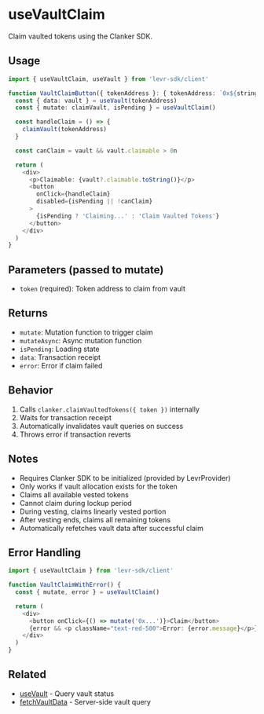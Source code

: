 # useVaultClaim

Claim vaulted tokens using the Clanker SDK.

## Usage

```typescript
import { useVaultClaim, useVault } from 'levr-sdk/client'

function VaultClaimButton({ tokenAddress }: { tokenAddress: `0x${string}` }) {
  const { data: vault } = useVault(tokenAddress)
  const { mutate: claimVault, isPending } = useVaultClaim()

  const handleClaim = () => {
    claimVault(tokenAddress)
  }

  const canClaim = vault && vault.claimable > 0n

  return (
    <div>
      <p>Claimable: {vault?.claimable.toString()}</p>
      <button
        onClick={handleClaim}
        disabled={isPending || !canClaim}
      >
        {isPending ? 'Claiming...' : 'Claim Vaulted Tokens'}
      </button>
    </div>
  )
}
```

## Parameters (passed to mutate)

- `token` (required): Token address to claim from vault

## Returns

- `mutate`: Mutation function to trigger claim
- `mutateAsync`: Async mutation function
- `isPending`: Loading state
- `data`: Transaction receipt
- `error`: Error if claim failed

## Behavior

1. Calls `clanker.claimVaultedTokens({ token })` internally
2. Waits for transaction receipt
3. Automatically invalidates vault queries on success
4. Throws error if transaction reverts

## Notes

- Requires Clanker SDK to be initialized (provided by LevrProvider)
- Only works if vault allocation exists for the token
- Claims all available vested tokens
- Cannot claim during lockup period
- During vesting, claims linearly vested portion
- After vesting ends, claims all remaining tokens
- Automatically refetches vault data after successful claim

## Error Handling

```typescript
import { useVaultClaim } from 'levr-sdk/client'

function VaultClaimWithError() {
  const { mutate, error } = useVaultClaim()

  return (
    <div>
      <button onClick={() => mutate('0x...')}>Claim</button>
      {error && <p className="text-red-500">Error: {error.message}</p>}
    </div>
  )
}
```

## Related

- [useVault](../query/use-vault.md) - Query vault status
- [fetchVaultData](../../../server-api/queries/vault.md) - Server-side vault query
